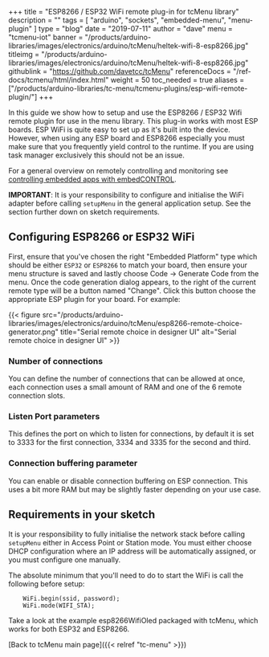 +++
title = "ESP8266 / ESP32 WiFi remote plug-in for tcMenu library"
description = ""
tags = [ "arduino", "sockets", "embedded-menu", "menu-plugin" ]
type = "blog"
date = "2019-07-11"
author =  "dave"
menu = "tcmenu-iot"
banner = "/products/arduino-libraries/images/electronics/arduino/tcMenu/heltek-wifi-8-esp8266.jpg"
titleimg = "/products/arduino-libraries/images/electronics/arduino/tcMenu/heltek-wifi-8-esp8266.jpg"
githublink = "https://github.com/davetcc/tcMenu"
referenceDocs = "/ref-docs/tcmenu/html/index.html"
weight = 50
toc_needed = true
aliases = ["/products/arduino-libraries/tc-menu/tcmenu-plugins/esp-wifi-remote-plugin/"]
+++

In this guide we show how to setup and use the ESP8266 / ESP32 Wifi remote plugin for use in the menu library. This plug-in works with most ESP boards. ESP WiFi is quite easy to set up as it's built into the device. However, when using any ESP board and ESP8266 especially you must make sure that you frequently yield control to the runtime. If you are using task manager exclusively this should not be an issue.

For a general overview on remotely controlling and monitoring see [controlling embedded apps with embedCONTROL](https://www.thecoderscorner.com/products/apps/embed-control/).

**IMPORTANT**: It is your responsibility to configure and initialise the WiFi adapter before calling `setupMenu` in the general application setup. See the section further down on sketch requirements.
       
## Configuring ESP8266 or ESP32 WiFi

First, ensure that you've chosen the right "Embedded Platform" type which should be either `ESP32` or `ESP8266` to match your board, then ensure your menu structure is saved and lastly choose Code -> Generate Code from the menu. Once the code generation dialog appears, to the right of the current remote type will be a button named "Change". Click this button choose the appropriate ESP plugin for your board. For example:

{{< figure src="/products/arduino-libraries/images/electronics/arduino/tcMenu/esp8266-remote-choice-generator.png" title="Serial remote choice in designer UI" alt="Serial remote choice in designer UI" >}}

### Number of connections

You can define the number of connections that can be allowed at once, each connection uses a small amount of RAM and one of the 6 remote connection slots.

### Listen Port parameters

This defines the port on which to listen for connections, by default it is set to 3333 for the first connection, 3334 and 3335 for the second and third. 

### Connection buffering parameter

You can enable or disable connection buffering on ESP connection. This uses a bit more RAM but may be slightly faster depending on your use case.

## Requirements in your sketch

It is your responsibility to fully initialise the network stack before calling `setupMenu` either in Access Point or Station mode. You must either choose DHCP configuration where an IP address will be automatically assigned, or you must configure one manually.

The absolute minimum that you'll need to do to start the WiFi is call the following before setup:

        WiFi.begin(ssid, password);
        WiFi.mode(WIFI_STA);

Take a look at the example esp8266WifiOled packaged with tcMenu, which works for both ESP32 and ESP8266.

[Back to tcMenu main page]({{< relref "tc-menu" >}}) 
